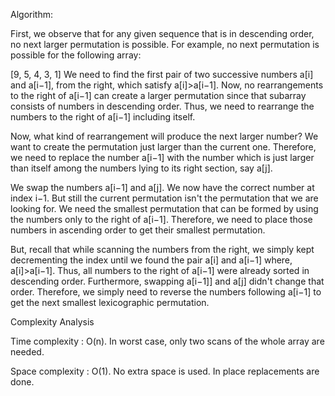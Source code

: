 Algorithm:

First, we observe that for any given sequence that is in descending order, no next larger permutation is possible. For example, no next permutation is possible for the following array:

[9, 5, 4, 3, 1]
We need to find the first pair of two successive numbers a[i] and a[i−1], from the right, which satisfy a[i]>a[i−1]. Now, no rearrangements to the right of a[i−1] can create a larger permutation since that subarray consists of numbers in descending order. Thus, we need to rearrange the numbers to the right of a[i−1] including itself.

Now, what kind of rearrangement will produce the next larger number? We want to create the permutation just larger than the current one. Therefore, we need to replace the number a[i−1] with the number which is just larger than itself among the numbers lying to its right section, say a[j].

We swap the numbers a[i−1] and a[j]. We now have the correct number at index i−1. But still the current permutation isn't the permutation that we are looking for. We need the smallest permutation that can be formed by using the numbers only to the right of a[i−1]. Therefore, we need to place those numbers in ascending order to get their smallest permutation.

But, recall that while scanning the numbers from the right, we simply kept decrementing the index until we found the pair a[i] and a[i−1] where, a[i]>a[i−1]. Thus, all numbers to the right of a[i−1] were already sorted in descending order. Furthermore, swapping a[i−1]] and a[j] didn't change that order. Therefore, we simply need to reverse the numbers following a[i−1] to get the next smallest lexicographic permutation.

Complexity Analysis

Time complexity : O(n). In worst case, only two scans of the whole array are needed.

Space complexity : O(1). No extra space is used. In place replacements are done.
